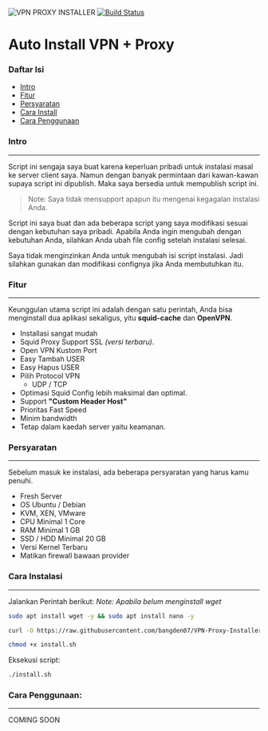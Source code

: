 ![VPN PROXY INSTALLER](https://github.com/bangden07/VPN-Proxy-Installer/workflows/VPN%20PROXY%20INSTALLER/badge.svg) [![Build Status](https://travis-ci.com/bangden07/VPN-Proxy-Installer.svg?branch=master)](https://travis-ci.com/bangden07/VPN-Proxy-Installer)

# Auto Install VPN + Proxy

### Daftar Isi

- [Intro](#intro)
- [Fitur](#fitur)
- [Persyaratan](#persyaratan)
- [Cara Install](#cara-instalasi)
- [Cara Penggunaan](#cara-penggunaan)

### Intro
---
Script ini sengaja saya buat karena keperluan pribadi untuk instalasi masal ke server client saya. Namun dengan banyak permintaan dari kawan-kawan supaya script ini dipublish. Maka saya bersedia untuk mempublish script ini.

> Note: Saya tidak mensupport apapun itu mengenai kegagalan instalasi Anda.

Script ini saya buat dan ada beberapa script yang saya modifikasi sesuai dengan kebutuhan saya pribadi. Apabila Anda ingin mengubah dengan kebutuhan Anda, silahkan Anda ubah file config setelah instalasi selesai.

Saya tidak menginzinkan Anda untuk mengubah isi script instalasi. Jadi silahkan gunakan dan modifikasi confignya jika Anda membutuhkan itu.

### Fitur
---
Keunggulan utama script ini adalah dengan satu perintah, Anda bisa menginstall dua aplikasi sekaligus, yitu **squid-cache** dan **OpenVPN**.

- Installasi sangat mudah
- Squid Proxy Support SSL *(versi terbaru)*.
- Open VPN Kustom Port
- Easy Tambah USER
- Easy Hapus USER
- Pilih Protocol VPN
    - UDP / TCP
- Optimasi Squid Config lebih maksimal dan optimal.
- Support **"Custom Header Host"**
- Prioritas Fast Speed
- Minim bandwidth
- Tetap dalam kaedah server yaitu keamanan.

### Persyaratan
---

Sebelum masuk ke instalasi, ada beberapa persyaratan yang harus kamu penuhi.

- Fresh Server
- OS Ubuntu / Debian
- KVM, XEN, VMware
- CPU Minimal 1 Core
- RAM Minimal 1 GB
- SSD / HDD Minimal 20 GB
- Versi Kernel Terbaru
- Matikan firewall bawaan provider

### Cara Instalasi
---

Jalankan Perintah berikut:
*Note: Apabila belum menginstall wget*
```bash
sudo apt install wget -y && sudo apt install nano -y
```

```bash
curl -O https://raw.githubusercontent.com/bangden07/VPN-Proxy-Installer/master/install.sh

chmod +x install.sh
```

Eksekusi script:

```bash
./install.sh
```

### Cara Penggunaan:
---

COMING SOON